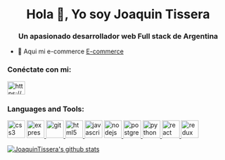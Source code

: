 <h1 align="center">Hola 👋, Yo soy Joaquin Tissera</h1>
<h3 align="center">Un apasionado desarrollador web Full stack de Argentina</h3>

- 🔭 Aqui mi e-commerce [E-commerce](https://github.com/Monotissera44)


<h3 align="left">Conéctate con mi:</h3>
<p align="left">
<a href="https://www.linkedin.com/in/joaquin-tissera-7577831b9/" target="blank"><img align="center" src="https://cdn.jsdelivr.net/npm/simple-icons@3.0.1/icons/linkedin.svg" alt="https://www.linkedin.com/in/joaquin-tissera-7577831b9/" height="30" width="40" /></a>
</p>

<h3 align="left">Languages and Tools:</h3>
<p align="left"> 
<a href="https://www.w3schools.com/css/" target="_blank"> 
<img src="https://cdn.worldvectorlogo.com/logos/css3.svg" alt="css3" width="40" height="40"/></a> <a href="https://expressjs.com" target="_blank"> <img src="https://www.vectorlogo.zone/logos/expressjs/expressjs-icon.svg" alt="express" width="40" height="40"/> </a> <a href="https://git-scm.com/" target="_blank">
<img src="https://www.vectorlogo.zone/logos/git-scm/git-scm-icon.svg" alt="git" width="40" height="40"/> </a><a href="https://www.w3.org/html/" target="_blank"> <img src="https://www.vectorlogo.zone/logos/w3_html5/w3_html5-icon.svg" alt="html5" width="40" height="40"/> </a> 
</a> <a href="https://developer.mozilla.org/en-US/docs/Web/JavaScript" target="_blank">
<img src="https://upload.vectorlogo.zone/logos/javascript/images/239ec8a4-163e-4792-83b6-3f6d96911757.svg" alt="javascript" width="40" height="40"/></a> <a href="https://nodejs.org" target="_blank">
<img src="https://www.vectorlogo.zone/logos/nodejs/nodejs-icon.svg" alt="nodejs" width="40" height="40"/> </a> <a href="https://www.postgresql.org" target="_blank"> <img src="https://www.vectorlogo.zone/logos/postgresql/postgresql-icon.svg" alt="postgresql" width="40" height="40"/> </a><a href="https://www.python.org" target="_blank"> 
<img src="https://www.vectorlogo.zone/logos/python/python-icon.svg" alt="python" width="40" height="40"/> </a><a href="https://reactjs.org/" target="_blank">
<img src="https://www.vectorlogo.zone/logos/reactjs/reactjs-icon.svg" alt="react" width="40" height="40"/> </a><a href="https://redux.js.org" target="_blank">
<img src="https://github.com/reduxjs/redux/blob/master/logo/logo.svg" alt="redux" width="40" height="40"/> </a> 
</p>

[![JoaquinTissera's github stats](https://github-readme-stats.vercel.app/api?username=JoaquinTissera)](https://github.com/anuraghazra/github-readme-stats)

<!--
**tomas2204/tomas2204** is a ✨ _special_ ✨ repository because its `README.md` (this file) appears on your GitHub profile.

Here are some ideas to get you started:

- 🔭 I’m currently working on ...
- 🌱 I’m currently learning ...
- 👯 I’m looking to collaborate on ...
- 🤔 I’m looking for help with ...
- 💬 Ask me about ...
- 📫 How to reach me: ...
- 😄 Pronouns: ...
- ⚡ Fun fact: ...
-->
